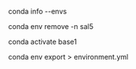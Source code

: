conda info --envs

conda env remove -n sal5

conda activate base1

conda env export > environment.yml

